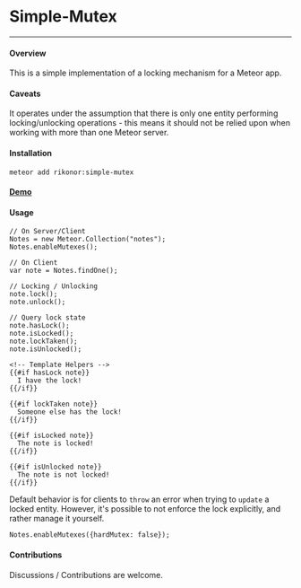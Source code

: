 # Simple-Mutex
---

#### Overview
This is a simple implementation of a locking mechanism for a Meteor app.

#### Caveats
It operates under the assumption that there is only one entity performing locking/unlocking operations - this means it should not be relied upon when working with more than one Meteor server.

#### Installation

```
meteor add rikonor:simple-mutex
```

#### [Demo](http://simple-mutex.meteor.com)

#### Usage

```
// On Server/Client
Notes = new Meteor.Collection("notes");
Notes.enableMutexes();
```

```
// On Client
var note = Notes.findOne();

// Locking / Unlocking
note.lock();
note.unlock();

// Query lock state
note.hasLock();
note.isLocked();
note.lockTaken();
note.isUnlocked();
```

```
<!-- Template Helpers -->
{{#if hasLock note}}
  I have the lock!
{{/if}}

{{#if lockTaken note}}
  Someone else has the lock!
{{/if}}

{{#if isLocked note}}
  The note is locked!
{{/if}}

{{#if isUnlocked note}}
  The note is not locked!
{{/if}}
```

Default behavior is for clients to `throw` an error when trying to `update` a locked entity. However, it's possible to not enforce the lock explicitly, and rather manage it yourself.

```
Notes.enableMutexes({hardMutex: false});
```

#### Contributions

Discussions / Contributions are welcome.
